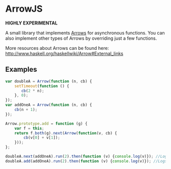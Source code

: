 ArrowJS
=======

**HIGHLY EXPERIMENTAL**

A small library that implements [Arrows](https://en.wikipedia.org/wiki/Arrow_%28computer_science%29) for asynchronous functions. You can also implement other types of Arrows by
overriding just a few functions.

More resources about Arrows  can be found here: http://www.haskell.org/haskellwiki/Arrow#External_links

Examples
--------

```javascript
var doubleA = Arrow(function (n, cb) {
    setTimeout(function () {
       cb(2 * n);
    }, 0);
});
var addOneA = Arrow(function (n, cb) {
    cb(n + 1);
});

Arrow.prototype.add = function (g) {
	var f = this;
    return f.both(g).next(Arrow(function(v, cb) {
        cb(v[0] + v[1]);
    }));
};

doubleA.next(addOneA).run(2).then(function (v) {console.log(v)}); //Logs 5
doubleA.add(addOneA).run(2).then(function (v) {console.log(v)}); //Logs 7
```